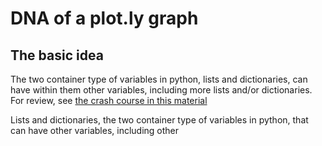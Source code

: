# DNA of a plot.ly graph

## The basic idea

The two container type of variables in python, lists and dictionaries, can have within them other variables, including more lists and/or dictionaries.  For review, see [the crash course in this material](./)

Lists and dictionaries, the two container type of variables in python, that can have other variables, including other 
